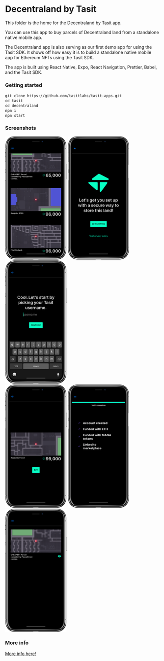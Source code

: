 # Decentraland by Tasit

This folder is the home for the Decentraland by Tasit app.

You can use this app to buy parcels of Decentraland land from a standalone native mobile app.

The Decentraland app is also serving as our first demo app for using the Tasit SDK. It shows off how easy it is to build a standalone native mobile app for Ethereum NFTs using the Tasit SDK.

The app is built using React Native, Expo, React Navigation, Prettier, Babel, and the Tasit SDK.

### Getting started

```
git clone https://github.com/tasitlabs/tasit-apps.git
cd tasit
cd decentraland
npm i
npm start
```

### Screenshots

<div align="left">
  <img src="./../../assets/screenshots/ListLand.png" width="200" />
  <img src="./../../assets/screenshots/StartSetup.png" width="200" />
  <img src="./../../assets/screenshots/PickUsername.png" width="200" />
</div>

<div align="left">
  <img src="./../../assets/screenshots/BuyLand.png" width="200" />
  <img src="./../../assets/screenshots/MyProfile.png" width="200" />
  <img src="./../../assets/screenshots/MyLand.png" width="200" />
</div>

### More info

[More info here!](https://github.com/tasitlabs/tasit)
